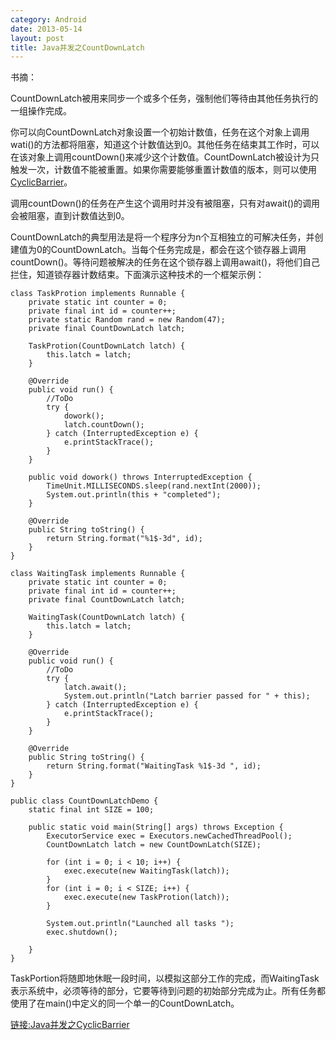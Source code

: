 ```yaml
---
category: Android
date: 2013-05-14
layout: post
title: Java并发之CountDownLatch
---
```

书摘：

CountDownLatch被用来同步一个或多个任务，强制他们等待由其他任务执行的一组操作完成。

你可以向CountDownLatch对象设置一个初始计数值，任务在这个对象上调用wati()的方法都将阻塞，知道这个计数值达到0。其他任务在结束其工作时，可以在该对象上调用countDown()来减少这个计数值。CountDownLatch被设计为只触发一次，计数值不能被重置。如果你需要能够重置计数值的版本，则可以使用[CyclicBarrier](http://linkyan.com/4000/2013/05/cyclicbarrier/)。

调用countDown()的任务在产生这个调用时并没有被阻塞，只有对await()的调用会被阻塞，直到计数值达到0。

CountDownLatch的典型用法是将一个程序分为n个互相独立的可解决任务，并创建值为0的CountDownLatch。当每个任务完成是，都会在这个锁存器上调用countDown()。等待问题被解决的任务在这个锁存器上调用await()，将他们自己拦住，知道锁存器计数结束。下面演示这种技术的一个框架示例：


```
class TaskProtion implements Runnable {
    private static int counter = 0;
    private final int id = counter++;
    private static Random rand = new Random(47);
    private final CountDownLatch latch;

    TaskProtion(CountDownLatch latch) {
        this.latch = latch;
    }

    @Override
    public void run() {
        //ToDo
        try {
            dowork();
            latch.countDown();
        } catch (InterruptedException e) {
            e.printStackTrace();
        }
    }

    public void dowork() throws InterruptedException {
        TimeUnit.MILLISECONDS.sleep(rand.nextInt(2000));
        System.out.println(this + "completed");
    }

    @Override
    public String toString() {
        return String.format("%1$-3d", id);
    }
}

class WaitingTask implements Runnable {
    private static int counter = 0;
    private final int id = counter++;
    private final CountDownLatch latch;

    WaitingTask(CountDownLatch latch) {
        this.latch = latch;
    }

    @Override
    public void run() {
        //ToDo
        try {
            latch.await();
            System.out.println("Latch barrier passed for " + this);
        } catch (InterruptedException e) {
            e.printStackTrace();
        }
    }

    @Override
    public String toString() {
        return String.format("WaitingTask %1$-3d ", id);
    }
}

public class CountDownLatchDemo {
    static final int SIZE = 100;

    public static void main(String[] args) throws Exception {
        ExecutorService exec = Executors.newCachedThreadPool();
        CountDownLatch latch = new CountDownLatch(SIZE);

        for (int i = 0; i < 10; i++) {
            exec.execute(new WaitingTask(latch));
        }
        for (int i = 0; i < SIZE; i++) {
            exec.execute(new TaskProtion(latch));
        }

        System.out.println("Launched all tasks ");
        exec.shutdown();

    }
}
```

TaskPortion将随即地休眠一段时间，以模拟这部分工作的完成，而WaitingTask表示系统中，必须等待的部分，它要等待到问题的初始部分完成为止。所有任务都使用了在main()中定义的同一个单一的CountDownLatch。

[链接:Java并发之CyclicBarrier](http://linkyan.com/2013/05/cyclicbarrier/)
